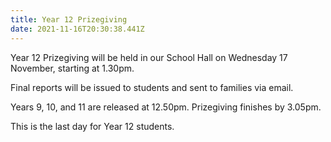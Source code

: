 ```yaml
---
title: Year 12 Prizegiving
date: 2021-11-16T20:30:38.441Z
---
```

Year 12 Prizegiving will be held in our School Hall on Wednesday 17 November, starting at 1.30pm.

Final reports will be issued to students and sent to families via email.  

Years 9, 10, and 11 are released at 12.50pm. Prizegiving finishes by 3.05pm.

This is the last day for Year 12 students.

